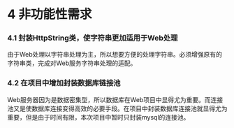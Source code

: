 # 4 非功能性需求

### 4.1 封装HttpString类，使字符串更加适用于Web处理

由于Web处理以字符串处理为主，所以想要方便的处理字符串。必须增强原有的字符串类，完成对Web服务字符串处理的适配。

### 4.2 在项目中增加封装数据库链接池

Web服务器因为是数据密集型，所以数据库在Web项目中显得尤为重要。而连接池又是使数据库连接变得高效的必要手段。在项目中封装数据库连接池就显得尤为重要，但是由于时间有限，本次项目中暂时只封装mysql的连接池。

